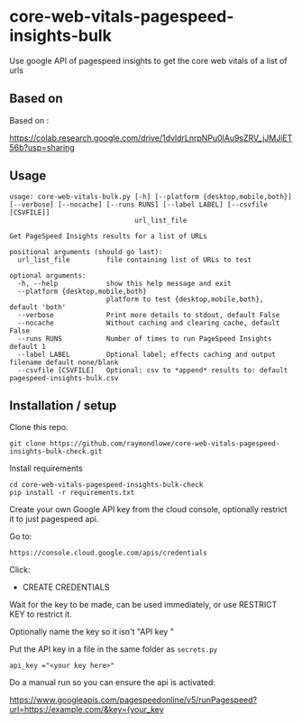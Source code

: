 # core-web-vitals-pagespeed-insights-bulk
Use google API of pagespeed insights to get the core web vitals of a list of urls

## Based on

Based on :

https://colab.research.google.com/drive/1dvldrLnrpNPu0lAu9sZRV_jJMJiET56b?usp=sharing

## Usage
```
usage: core-web-vitals-bulk.py [-h] [--platform {desktop,mobile,both}] [--verbose] [--nocache] [--runs RUNS] [--label LABEL] [--csvfile [CSVFILE]]
                               url_list_file

Get PageSpeed Insights results for a list of URLs

positional arguments (should go last):
  url_list_file         file containing list of URLs to test

optional arguments:
  -h, --help            show this help message and exit
  --platform {desktop,mobile,both}
                        platform to test {desktop,mobile,both}, default 'both'
  --verbose             Print more details to stdout, default False
  --nocache             Without caching and clearing cache, default False
  --runs RUNS           Number of times to run PageSpeed Insights default 1
  --label LABEL         Optional label; effects caching and output filename default none/blank
  --csvfile [CSVFILE]   Optional: csv to *append* results to: default pagespeed-insights-bulk.csv
```
## Installation / setup

Clone this repo.

```
git clone https://github.com/raymondlowe/core-web-vitals-pagespeed-insights-bulk-check.git
```


Install requirements
```
cd core-web-vitals-pagespeed-insights-bulk-check
pip install -r requirements.txt
```

Create your own Google API key from the cloud console, optionally restrict it to just pagespeed api.

Go to:
```
https://console.cloud.google.com/apis/credentials
```

Click: 
* CREATE CREDENTIALS

Wait for the key to be made, can be used immediately, or use RESTRICT KEY to restrict it.

Optionally name the key so it isn't "API key <n>"

Put the API key in a file in the same folder as `secrets.py`

```
api_key ="<your key here>"
```

Do a manual run so you can ensure the api is activated:

https://www.googleapis.com/pagespeedonline/v5/runPagespeed?url=https://example.com/&key={your_key
